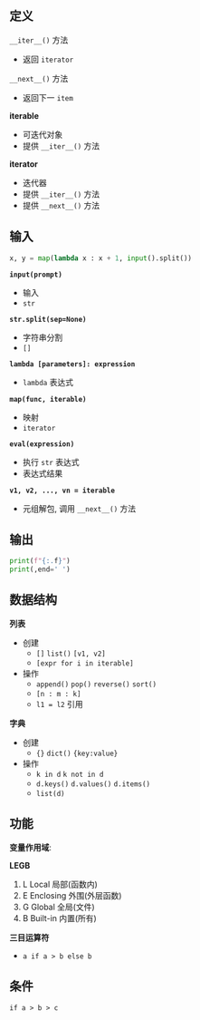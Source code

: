 ## 定义

`__iter__()` 方法

* 返回 `iterator`

`__next__()` 方法

* 返回下一 `item`

**iterable**

* 可迭代对象
* 提供 `__iter__()` 方法

**iterator**

* 迭代器
* 提供 `__iter__()` 方法
* 提供 `__next__()` 方法

## 输入

```python
x, y = map(lambda x : x + 1, input().split())
```

**`input(prompt)`** 

* 输入
* `str`

**`str.split(sep=None)`** 

* 字符串分割
* `[]`

**`lambda [parameters]: expression`**

* `lambda` 表达式

**`map(func, iterable)`** 

* 映射
* `iterator`

**`eval(expression)`**

* 执行 `str` 表达式
* 表达式结果

**`v1, v2, ..., vn = iterable`**

* 元组解包, 调用 `__next__()` 方法

## 输出

```python
print(f"{:.f}")
print(,end=' ')
```

## 数据结构

**列表**

* 创建
  * `[]` `list()` `[v1, v2]`
  * `[expr for i in iterable]`
* 操作
  * `append()` `pop()` `reverse()` `sort()`
  * `[n : m : k]`
  * `l1 = l2` 引用

**字典**

* 创建
  * `{}`  `dict()` `{key:value}`
* 操作
  * `k in d` `k not in d`
  * `d.keys()` `d.values()` `d.items()`
  * `list(d)`

## 功能

**变量作用域**: 

**LEGB**

1. L Local 局部(函数内)
2. E Enclosing 外围(外层函数)
3. G Global 全局(文件)
4. B Built-in 内置(所有)

**三目运算符**

* `a if a > b else b`

## 条件

`if a > b > c`
